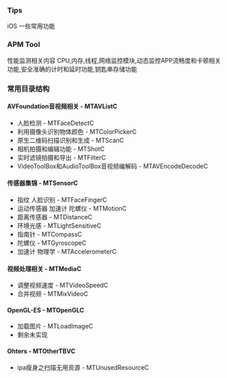 ###  Tips
iOS 一些常用功能

### APM Tool
性能监测相关内容
CPU,内存,线程,网络监控模块,动态监控APP流畅度和卡顿相关功能,安全准确的计时和延时功能,钥匙串存储功能

### 常用目录结构

#### AVFoundation音视频相关 - MTAVListC
  * 人脸检测 - MTFaceDetectC
  * 利用摄像头识别物体颜色 - MTColorPickerC
  * 原生二维码扫描识别和生成 - MTScanC
  * 相机拍摄和编辑功能 - MTShotC
  * 实时滤镜拍摄和导出 - MTFilterC
  * VideoToolBox和AudioToolBox音视频编解码 - MTAVEncodeDecodeC

#### 传感器集锦 - MTSensorC
  * 指纹 人脸识别 - MTFaceFingerC
  * 运动传感器 加速计 陀螺仪 - MTMotionC
  * 距离传感器 - MTDistanceC
  * 环境光感 - MTLightSensitiveC
  * 指南针 - MTCompassC
  * 陀螺仪 - MTGyroscopeC
  * 加速计 物理学 - MTAccelerometerC

#### 视频处理相关 - MTMediaC
  * 调整视频速度 - MTVideoSpeedC
  * 合并视频 - MTMixVideoC

#### OpenGL-ES - MTOpenGLC
  * 加载图片 - MTLoadImageC
  * 剩余未实现

#### Ohters - MTOtherTBVC
  * ipa瘦身之扫描无用资源 - MTUnusedResourceC
